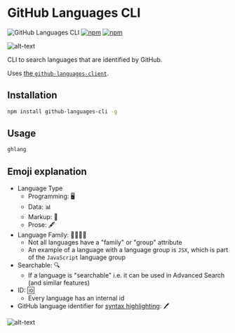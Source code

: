 # GitHub Languages CLI

![GitHub Languages CLI](https://github.com/jaebradley/github-languages-cli/workflows/GitHub%20Languages%20CLI/badge.svg)
[![npm](https://img.shields.io/npm/dt/github-languages-cli.svg)](https://www.npmjs.com/package/github-languages-cli)
[![npm](https://img.shields.io/npm/v/github-languages-cli.svg)](https://www.npmjs.com/package/github-languages-cli)

![alt-text](https://imgur.com/S570ZUd.png)

CLI to search languages that are identified by GitHub.

Uses [the `github-languages-client`](https://github.com/jaebradley/github-languages-client).

## Installation

```bash
npm install github-languages-cli -g
```

## Usage

```bash
ghlang
```

## Emoji explanation

* Language Type
  * Programming: 🖥️
  * Data: 📊
  * Markup: 📓
  * Prose: 🖋️
* Language Family: 👨‍👩‍👧‍👦
  * Not all languages have a "family" or "group" attribute
  * An example of a language with a language group is `JSX`, which is part of the `JavaScript` language group
* Searchable: 🔍
  * If a language is "searchable" i.e. it can be used in Advanced Search (and similar features)
* ID: 🆔
  * Every language has an internal id
* GitHub language identifier for [syntax highlighting](https://help.github.com/articles/creating-and-highlighting-code-blocks/): 🖊️

![alt-text](https://imgur.com/S570ZUd.png)
